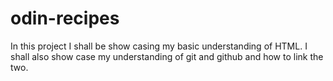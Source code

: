 # odin-recipes

In this project I shall be show casing my basic understanding of HTML.
I shall also show case my understanding of git and github and how to link the two.
